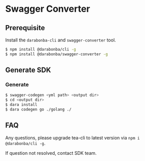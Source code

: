 # Swagger Converter

## Prerequisite

Install the `darabonba-cli` and `swagger-converter` tool.

```sh
$ npm install @darabonba/cli -g
$ npm install @darabonba/swagger-converter -g
```

## Generate SDK

### Generate

```sh
$ swagger-codegen <yml path> <output dir>
$ cd <output dir>
$ dara install
$ dara codegen go ./golang ./
```

## FAQ

Any questions, please upgrade tea-cli to latest version via `npm i @darabonba/cli -g`.

If question not resolved, contact SDK team.